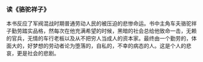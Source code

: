 ### 读《骆驼祥子》
本书反应了军阀混战时期普通劳动人民的被压迫的悲惨命运。书中主角车夫骆驼祥子勤劳踏实品格，然每次在他充满希望的时候，黑暗的社会总给他致命一击，无赖的官兵，无情的车行老板以及从不把穷人当成人的资本家。最终由一个勤劳的，体面大的，好梦想的劳动者论为堕落的，自私的，不幸的病态的人。这是个人的悲哀，更是社会的悲剧。